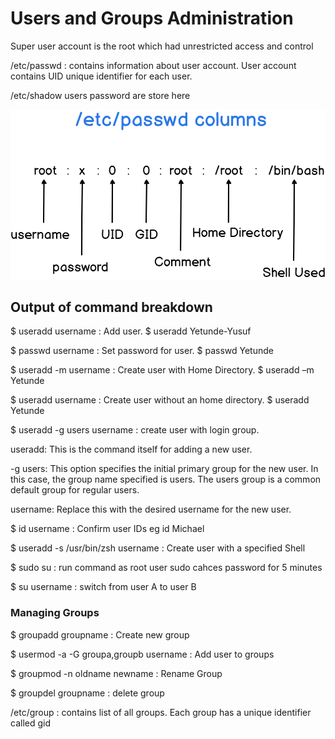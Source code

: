 # Users and Groups Administration 
Super user account is the root which had unrestricted access and control  

/etc/passwd : contains information about user account. User account contains UID unique identifier for each user.  

/etc/shadow users password are store here  

 ![/etc/passwd output ](image.png)

 ## Output of command breakdown  

$ useradd username : Add user. $ useradd Yetunde-Yusuf 

$ passwd username : Set password for user. $ passwd Yetunde 

$ useradd -m username : Create user with Home Directory. $ useradd –m Yetunde 

$ useradd username : Create user without an home directory. $ useradd Yetunde 

$ useradd -g users username : create user with login group. 

useradd: This is the command itself for adding a new user. 

-g users: This option specifies the initial primary group for the new user. In this case, the group name specified is users. The users group is a common default group for regular users. 

username: Replace this with the desired username for the new user. 

$ id username : Confirm user IDs eg id Michael 

$ useradd -s /usr/bin/zsh username : Create user with a specified Shell 

$ sudo su : run command as root user  sudo cahces password for 5 minutes 

$ su username : switch from user A to user B 

 

### Managing Groups 

$ groupadd groupname : Create new group 

$ usermod -a -G groupa,groupb username : Add user to groups 

$ groupmod -n oldname newname : Rename Group 

$ groupdel groupname : delete group 

/etc/group : contains list of all groups. Each group has a unique identifier called gid 